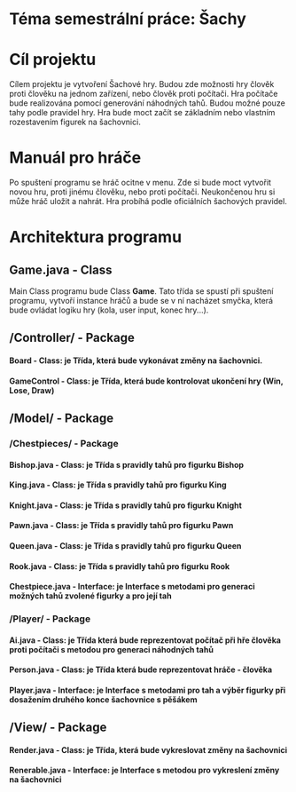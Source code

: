 # Téma semestrální práce: Šachy

# Cíl projektu
Cílem projektu je vytvoření Šachové hry. Budou zde možnosti hry člověk proti člověku na jednom zařízení, nebo člověk proti počítači. Hra počítače bude realizována pomocí generování náhodných tahů. Budou možné pouze tahy podle pravidel hry. Hra bude moct začít se základním nebo vlastním rozestavením figurek na šachovnici. 

# Manuál pro hráče
Po spuštení programu se hráč ocitne v menu. Zde si bude moct vytvořit novou hru, proti jinému člověku, nebo proti počítači. Neukončenou hru si může hráč uložit a nahrát. Hra probíhá podle oficiálních šachových pravidel. 

# Architektura programu 

## Game.java - Class
Main Class programu bude Class **Game**. Tato třída se spustí při spuštení programu, vytvoří instance hráčů a bude se v ní nacházet smyčka, která bude ovládat logiku hry (kola, user input, konec hry...). 

## /Controller/ - Package
#### **Board - Class:** je Třída, která bude vykonávat změny na šachovnici.
#### **GameControl - Class:** je Třída, která bude kontrolovat ukončení hry (Win, Lose, Draw)

## /Model/ - Package
### **/Chestpieces/ - Package**
#### **Bishop.java - Class:** je Třída s pravidly tahů pro figurku **Bishop**
#### **King.java - Class:** je Třída s pravidly tahů pro figurku **King**
#### **Knight.java - Class:** je Třída s pravidly tahů pro figurku **Knight**
#### **Pawn.java - Class:** je Třída s pravidly tahů pro figurku **Pawn**
#### **Queen.java - Class:** je Třída s pravidly tahů pro figurku **Queen**
#### **Rook.java - Class:** je Třída s pravidly tahů pro figurku **Rook**
#### **Chestpiece.java - Interface:** je Interface s metodami pro generaci možných tahů zvolené figurky a pro její tah

### /Player/ - Package
#### **Ai.java - Class:** je Třída která bude reprezentovat počítač při hře člověka proti počítači s metodou pro generaci náhodných tahů
#### **Person.java - Class:** je Třída která bude reprezentovat hráče - člověka
#### **Player.java - Interface:** je Interface s metodami pro tah a výběr figurky při dosažením druhého konce šachovnice s pěšákem


## /View/ - Package
#### **Render.java - Class:** je Třída, která bude vykreslovat změny na šachovnici 
#### **Renerable.java - Interface:** je Interface s metodou pro vykreslení změny na šachovnici 
